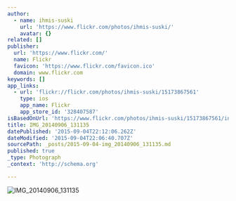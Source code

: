 ```yaml
---
author:
  - name: ihmis-suski
    url: 'https://www.flickr.com/photos/ihmis-suski/'
    avatar: {}
related: []
publisher:
  url: 'https://www.flickr.com/'
  name: Flickr
  favicon: 'https://www.flickr.com/favicon.ico'
  domain: www.flickr.com
keywords: []
app_links:
  - url: 'flickr://flickr.com/photos/ihmis-suski/15173867561'
    type: ios
    app_name: Flickr
    app_store_id: '328407587'
isBasedOnUrl: 'https://www.flickr.com/photos/ihmis-suski/15173867561/in/album-72157647356160172/'
title: IMG_20140906_131135
datePublished: '2015-09-04T22:12:06.262Z'
dateModified: '2015-09-04T22:06:40.707Z'
sourcePath: _posts/2015-09-04-img_20140906_131135.md
published: true
_type: Photograph
_context: 'http://schema.org'

---
```

![IMG&lowbar;20140906&lowbar;131135](https://farm4.staticflickr.com/3835/15173867561_27060075a6_b.jpg)
